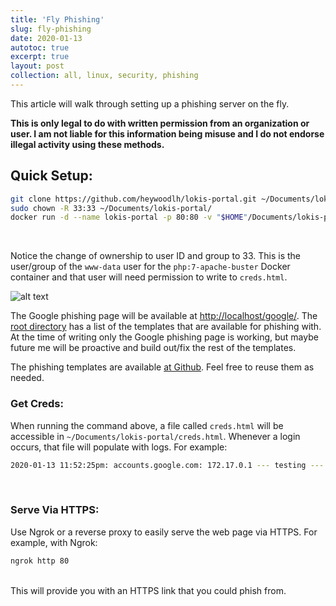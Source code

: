```yaml
---
title: 'Fly Phishing'
slug: fly-phishing
date: 2020-01-13
autotoc: true
excerpt: true
layout: post
collection: all, linux, security, phishing
---
```


This article will walk through setting up a phishing server on the fly. 

**This is only legal to do with written permission from an organization or user. I am not liable for this information being misuse and I do not endorse illegal activity using these methods.**

## Quick Setup:

```bash
git clone https://github.com/heywoodlh/lokis-portal.git ~/Documents/lokis-portal
sudo chown -R 33:33 ~/Documents/lokis-portal/
docker run -d --name lokis-portal -p 80:80 -v "$HOME"/Documents/lokis-portal:/var/www/html php:7-apache-buster
```
</br>


Notice the change of ownership to user ID and group to 33. This is the user/group of the `www-data` user for the `php:7-apache-buster` Docker container and that user will need permission to write to `creds.html`.


![alt text](https://raw.githubusercontent.com/heywoodlh/the-empire.systems/master/resources/pictures/google-phishing.png "Google Phishing Page")


The Google phishing page will be available at [http://localhost/google/](http://localhost/google). The [root directory](http://localhost) has a list of the templates that are available for phishing with. At the time of writing only the Google phishing page is working, but maybe future me will be proactive and build out/fix the rest of the templates.

The phishing templates are available [at Github](https://github.com/heywoodlh/lokis-portal). Feel free to reuse them as needed.

### Get Creds:

When running the command above, a file called `creds.html` will be accessible in `~/Documents/lokis-portal/creds.html`. Whenever a login occurs, that file will populate with logs. For example:

```bash
2020-01-13 11:52:25pm: accounts.google.com: 172.17.0.1 --- testing --- password --- Mozilla/5.0 (Windows NT 10.0; rv:68.0) Gecko/20100101 Firefox/68.0
```
</br>



### Serve Via HTTPS:

Use Ngrok or a reverse proxy to easily serve the web page via HTTPS. For example, with Ngrok:

```bash
ngrok http 80
```
</br>
This will provide you with an HTTPS link that you could phish from.
